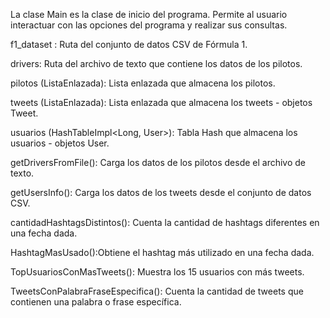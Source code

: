 La clase Main es la clase de inicio del programa. Permite al usuario interactuar con las opciones del programa y realizar sus consultas.

f1_dataset : Ruta del conjunto de datos CSV de Fórmula 1.

drivers: Ruta del archivo de texto que contiene los datos de los pilotos.

pilotos (ListaEnlazada<String>): Lista enlazada que almacena los pilotos.

tweets (ListaEnlazada<Tweet>): Lista enlazada que almacena los tweets - objetos Tweet.

usuarios (HashTableImpl<Long, User>): Tabla Hash que almacena los usuarios - objetos User.


getDriversFromFile(): Carga los datos de los pilotos desde el archivo de texto.

getUsersInfo(): Carga los datos de los tweets desde el conjunto de datos CSV.

cantidadHashtagsDistintos(): Cuenta la cantidad de hashtags diferentes en una fecha dada.

HashtagMasUsado():Obtiene el hashtag más utilizado en una fecha dada.

TopUsuariosConMasTweets(): Muestra los 15 usuarios con más tweets.

TweetsConPalabraFraseEspecifica(): Cuenta la cantidad de tweets que contienen una palabra o frase específica.
